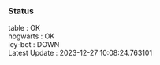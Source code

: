 ### Status


table : OK  
hogwarts : OK  
icy-bot : DOWN  
Latest Update : 2023-12-27 10:08:24.763101
